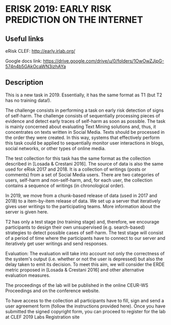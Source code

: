 # ERISK 2019: EARLY RISK PREDICTION ON THE INTERNET

<h2> Useful links </h2>

eRisk CLEF: http://early.irlab.org/

Google docs link: https://drive.google.com/drive/u/0/folders/1OwOwZJjpG-574n4b5GAkOcaWN3izhAYa


<h2>Description</h2>

This is a new task in 2019. Essentially, it has the same format as T1 (but T2 has no training data!).

The challenge consists in performing a task on early risk detection of signs of self-harm. The challenge consists of sequentially processing pieces of evidence and detect early traces of self-harm as soon as possible. The task is mainly concerned about evaluating Text Mining solutions and, thus, it concentrates on texts written in Social Media. Texts should be processed in the order they were created. In this way, systems that effectively perform this task could be applied to sequentially monitor user interactions in blogs, social networks, or other types of online media.

The test collection for this task has the same format as the collection described in [Losada & Crestani 2016]. The source of data is also the same used for eRisk 2017 and 2018. It is a collection of writings (posts or comments) from a set of Social Media users. There are two categories of users, self-harm and non-self-harm, and, for each user, the collection contains a sequence of writings (in chronological order).

In 2019, we move from a chunk-based release of data (used in 2017 and 2018) to a item-by-item release of data. We set up a server that iteratively gives user writings to the participating teams. More information about the server is given here.

T2 has only a test stage (no training stage) and, therefore, we encourage participants to design their own unsupervised (e.g. search-based) strategies to detect possible cases of self-harm. The test stage will consist of a period of time where the participants have to connect to our server and iteratively get user writings and send responses.

Evaluation: The evaluation will take into account not only the correctness of the system's output (i.e. whether or not the user is depressed) but also the delay taken to emit its decision. To meet this aim, we will consider the ERDE metric proposed in [Losada & Crestani 2016] and other alternative evaluation measures.

The proceedings of the lab will be published in the online CEUR-WS Proceedings and on the conference website.

To have access to the collection all participants have to fill, sign and send a user agreement form (follow the instructions provided here). Once you have submitted the signed copyright form, you can proceed to register for the lab at CLEF 2019 Labs Registration site
